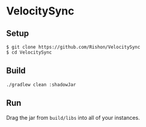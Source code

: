 # VelocitySync

## Setup

```
$ git clone https://github.com/Rishon/VelocitySync
$ cd VelocitySync
```

## Build

``
./gradlew clean :shadowJar
``

## Run

Drag the jar from ``build/libs`` into all of your instances.
